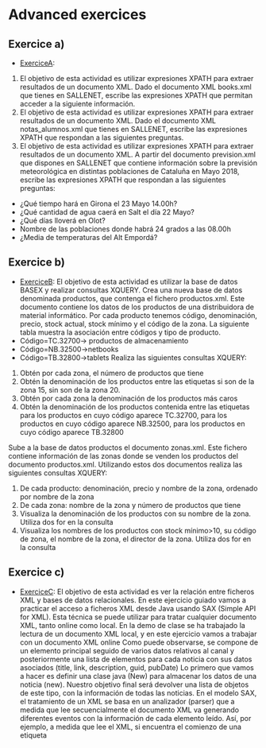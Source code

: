 # Advanced exercices
## Exercice a)
- [ExerciceA](https://github.com/oscarjuly23/Web_Basics/tree/main/Advanced/EjercicioA):
1. El objetivo de esta actividad es utilizar expresiones XPATH para extraer resultados de un documento XML. Dado el documento XML books.xml que tienes en SALLENET, escribe las expresiones XPATH que permitan acceder a la siguiente información.
2. El objetivo de esta actividad es utilizar expresiones XPATH para extraer resultados de un documento XML. Dado el documento XML notas_alumnos.xml que tienes en SALLENET, escribe las expresiones XPATH que respondan a las siguientes preguntas.
3. El objetivo de esta actividad es utilizar expresiones XPATH para extraer resultados de un documento XML. A partir del documento prevision.xml que dispones en SALLENET que contiene información sobre la previsión meteorológica en distintas poblaciones de Cataluña en Mayo 2018, escribe las expresiones XPATH que respondan a las siguientes preguntas:
- ¿Qué tiempo hará en Girona el 23 Mayo 14.00h?
- ¿Qué cantidad de agua caerá en Salt el día 22 Mayo?
- ¿Qué días lloverá en Olot?
- Nombre de las poblaciones donde habrá 24 grados a las 08.00h
- ¿Media de temperaturas del Alt Empordá?

## Exercice b)
- [ExerciceB](https://github.com/oscarjuly23/Web_Basics/tree/main/Advanced/EjercicioB):
El objetivo de esta actividad es utilizar la base de datos BASEX y realizar consultas XQUERY. Crea una nueva base de datos denominada productos, que contenga el fichero productos.xml.
Este documento contiene los datos de los productos de una distribuidora de material informático. Por cada producto tenemos código, denominación, precio, stock actual, stock mínimo y el código de la zona.
La siguiente tabla muestra la asociación entre códigos y tipo de producto.
- Código=TC.32700-> productos de almacenamiento
- Código=NB.32500->netbooks
- Código=TB.32800->tablets
Realiza las siguientes consultas XQUERY:
1. Obtén por cada zona, el número de productos que tiene
2. Obtén la denominación de los productos entre las etiquetas <zona15></zona15> si son de la zona 15, <zona20></zona20> sin son de la zona 20.
3. Obtén por cada zona la denominación de los productos más caros
4. Obtén la denominación de los productos contenida entre las etiquetas
<almacenamiento></almacenamiento> para los productos en cuyo código aparece
TC.32700, <netbook></netbook> para los productos en cuyo código aparece
NB.32500, <tablet></tablet> para los productos en cuyo código aparece TB.32800

Sube a la base de datos productos el documento zonas.xml. Este fichero contiene información
de las zonas donde se venden los productos del documento productos.xml. Utilizando estos
dos documentos realiza las siguientes consultas XQUERY:
1.  De cada producto: denominación, precio y nombre de la zona, ordenado por nombre de la zona
2.  De cada zona: nombre de la zona y número de productos que tiene
3.  Visualiza la denominación de los productos con su nombre de la zona. Utiliza dos for en la consulta
4.  Visualiza los nombres de los productos con stock mínimo>10, su código de zona, el nombre de la zona, el director de la zona. Utiliza dos for en la consulta

## Exercice c)
- [ExerciceC](https://github.com/oscarjuly23/Web_Basics/tree/main/Advanced/EjercicioC):
El objetivo de esta actividad es ver la relación entre ficheros XML y bases de datos relacionales.
En este ejercicio guiado vamos a practicar el acceso a ficheros XML desde Java usando SAX
(Simple API for XML). Esta técnica se puede utilizar para tratar cualquier documento XML,
tanto online como local. En la demo de clase se ha trabajado la lectura de un documento XML
local, y en este ejercicio vamos a trabajar con un documento XML online
Como puede observarse, se compone de un elemento principal <channel> seguido de varios
datos relativos al canal y posteriormente una lista de elementos <item> para cada noticia con
sus datos asociados (title, link, description, guid, pubDate)
Lo primero que vamos a hacer es definir una clase java (New) para almacenar los datos de una
noticia (new). Nuestro objetivo final será devolver una lista de objetos de este tipo, con la
información de todas las noticias.
En el modelo SAX, el tratamiento de un XML se basa en un analizador (parser) que a medida
que lee secuencialmente el documento XML va generando diferentes eventos con la
información de cada elemento leído. Así, por ejemplo, a medida que lee el XML, si encuentra el
comienzo de una etiqueta <title> generará un evento de comienzo de etiqueta, startElement(),
con su información asociada, si después de esa etiqueta encuentra un fragmento de texto
generará un evento characters() con toda la información necesaria, y así sucesivamente hasta
el final del documento. Nuestro trabajo consistirá por tanto en implementar las acciones
necesarias a ejecutar para cada uno de los eventos posibles que se pueden generar durante la
lectura del documento XML.
Los principales eventos que se pueden producir son los siguientes:
- startDocument(): comienza el documento XML.
- endDocument(): termina el documento XML.
- startElement(): comienza una etiqueta XML.
- endElement(): termina una etiqueta XML.
- characters(): fragmento de texto.

Todos estos métodos están definidos en la clase org.xml.sax.helpers.DefaultHandler, de la cual
deberemos derivar una clase propia donde se sobrescriban los eventos necesarios. En nuestro
caso vamos a llamarla RssHandler
Lo primero que haremos será incluir como propiedad de la clase, la lista de noticias que
pretendemos construir, List<New> news, y un método getNews() que permita obtenerla
cuando la lectura del documento XML se haya completado.
Además necesitaremos dos propiedades auxiliares: currentNew de tipo New que permitirá
registrar los datos de cada noticia según se vaya leyendo el ficheroXML; y sb de tipo
StringBuilder que permitirá ir almacenando el contenido de cada noticia.
Tras esto, implementamos directamente los eventos SAX necesarios: startDocument(),
startElement(), endElement(), characters(). Comencemos por startDocument(), este evento
indica que se ha comenzado a leer el documento XML, por lo que lo aprovecharemos para
inicializar la lista de noticias y las variables auxiliares.
Tras éste, el evento startElement() se lanza cada vez que se encuentra una nueva etiqueta de
apertura. En nuestro caso, la única etiqueta que nos interesará será <item>, momento en el
que inicializaremos currentNew donde almacenaremos posteriormente los datos de la noticia
actual.
El siguiente evento relevante es characters(), que se lanza cada vez que se encuentra un
fragmento de texto en el interior de una etiqueta. La técnica aquí será ir acumulando en la
variable auxiliar, sb, todos los fragmentos de texto que encontremos hasta detectarse una
etiqueta de cierre.
Por último, en el evento de cierre de etiqueta, endElement(), lo que haremos será almacenar
en el atributo apropiado (title, description, etc) del objeto currentNew (que conoceremos por el parámetro localName devuelto por el evento) el texto que hemos ido acumulando en la
variable sb y limpiaremos el contenido de dicha variable para comenzar a acumular el
siguiente dato. El único caso especial será cuando detectemos el cierre de la etiqueta <item>,
que significará que hemos terminado de leer todos los datos de la noticia y por tanto
aprovecharemos para añadir la noticia actual a la lista de noticias que estamos construyendo.
Una vez implementado nuestro handler, vamos a crear una nueva clase que haga uso de él
para parsear mediante SAX un documento XML concreto. A esta clase la llamaremos
RssParserSax. Esta clase tendrá únicamente un constructor que reciba como parámetro la URL
del documento a parsear.
La clase RssParserSax, dispondrá además de un método público llamado parse() para ejecutar
la lectura del documento, y que devolverá como resultado una lista de noticias.
Con esto ya tenemos nuestra aplicación Java preparada para parsear un documento XML
online utilizando el modelo SAX. Veamos lo simple que sería ahora llamar a este parser desde
nuestra clase Main.
En este ejercicio guiado vamos a practicar el acceso a ficheros XML desde Java usando DOM
con DOM la estrategia cambia radicalmente respecto de SAX. Con DOM, el documento XML se
lee completamente antes de poder realizar ninguna acción en función de su contenido. Esto es
posible gracias a que, como resultado de la lectura del documento, el parser DOM devuelve
todo su contenido en forma de una estructura de tipo árbol, donde los distintos elementos del
XML se representa en forma de nodos y su jerarquía padre-hijo se establece mediante
relaciones entre dichos nodos.
Vamos a crear la clase RssParserDom que permita parsear mediante DOM un documento XML
concreto. Esta clase tendrá únicamente un constructor que reciba como parámetro la URL del
documento a parsear.
Igual que con SAX, está clase dispondrá del método parse() para ejecutar la lectura del
documento, y que devolverá como resultado una lista de noticias.
Al igual que hacíamos para SAX, el primer paso será instanciar una nueva fábrica, esta vez de
tipo DocumentBuilderFactory, y posteriormente crear un nuevo parser a partir de ella
mediante el método newDocumentBuilder().
A partir del objeto Document, podremos navegar para realizar el tratamiento necesario del
XML. Vamos a buscar todos los nodos cuya etiqueta sea <item>. Esto lo conseguimos
utilizando el método de búsqueda por nombre de etiqueta
getElementsByTagName(“nombre_de_etiqueta“), que devolverá una lista (de tipo NodeList)
con todos los nodos hijos del nodo actual cuya etiqueta coincida con la pasada como
parámetro. Una vez tenemos localizados todos los elementos <item>, que representan a cada
noticia, los vamos a recorrer uno a uno para ir generando todos los objetos New necesarios
Para cada nodo <ítem>, se obtendrán los nodos hijos del elemento
mediante getChildNodes() y se recorrerán éstos obteniendo su texto y almacenándolo en el
atributo correspondiente del objeto New. Para saber a qué etiqueta corresponde cada nodo
hijo utilizamos el método getNodeName().
Haciendo uso de la función getElementText obtendremos el contenido textual de los nodos.
Implementamos esta función en la clase RssParserDom
Terminamos de completar el método parse() de la clase RssParserDom
Con esto ya tenemos nuestra aplicación Java preparada para parsear un documento XML
online utilizando el modelo DOM. Veamos lo simple que sería ahora llamar a este parser desde
nuestra clase Main.
